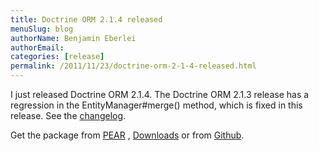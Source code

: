 ```yaml
---
title: Doctrine ORM 2.1.4 released
menuSlug: blog
authorName: Benjamin Eberlei 
authorEmail: 
categories: [release]
permalink: /2011/11/23/doctrine-orm-2-1-4-released.html
---
```

I just released Doctrine ORM 2.1.4. The Doctrine ORM 2.1.3 release has a
regression in the EntityManager\#merge() method, which is fixed in this
release. See the
[changelog](http://www.doctrine-project.org/jira/browse/DDC/fixforversion/10165).

Get the package from [PEAR](http://pear.doctrine-project.org) ,
[Downloads](http://www.doctrine-project.org/projects) or from
[Github](https://github.com/doctrine/doctrine2).

